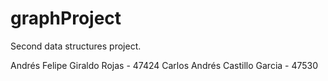 # graphProject
Second data structures project.

Andrés Felipe Giraldo Rojas - 47424
Carlos Andrés Castillo Garcia - 47530
